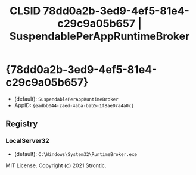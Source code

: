 ﻿---
title: "CLSID 78dd0a2b-3ed9-4ef5-81e4-c29c9a05b657 | SuspendablePerAppRuntimeBroker"
excerpt: What is COM-Object CLSID 78dd0a2b-3ed9-4ef5-81e4-c29c9a05b657?
---

# {78dd0a2b-3ed9-4ef5-81e4-c29c9a05b657}

* (default): `SuspendablePerAppRuntimeBroker`
* AppID: `{eadbb044-2aed-4aba-bab5-1f8ae07a4a0c}`

## Registry


### LocalServer32

* (default): `C:\Windows\System32\RuntimeBroker.exe`

MIT License. Copyright (c) 2021 Strontic.


